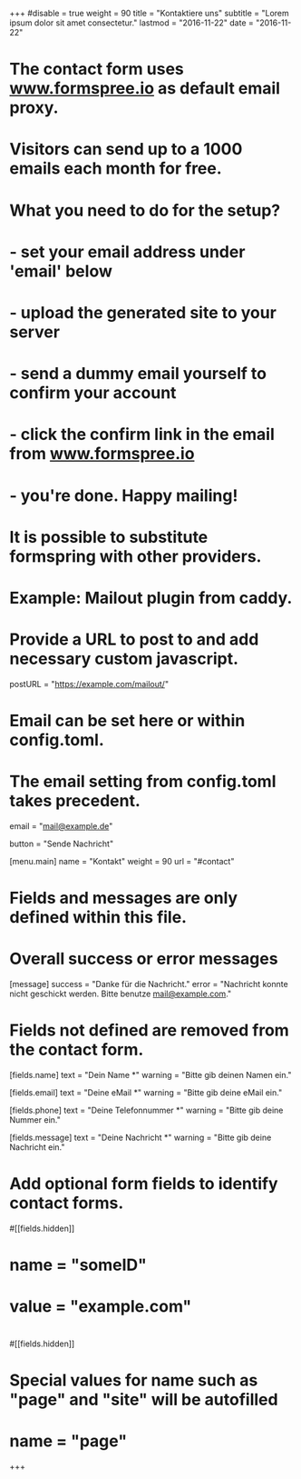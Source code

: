+++
#disable = true
weight = 90
title = "Kontaktiere uns"
subtitle  = "Lorem ipsum dolor sit amet consectetur."
lastmod = "2016-11-22"
date = "2016-11-22"

# The contact form uses www.formspree.io as default email proxy.
# Visitors can send up to a 1000 emails each month for free.
#
# What you need to do for the setup?
#
# - set your email address under 'email' below
# - upload the generated site to your server
# - send a dummy email yourself to confirm your account
# - click the confirm link in the email from www.formspree.io
# - you're done. Happy mailing!

# It is possible to substitute formspring with other providers.
# Example: Mailout plugin from caddy.
# Provide a URL to post to and add necessary custom javascript.
postURL = "https://example.com/mailout/"

# Email can be set here or within config.toml.
# The email setting from config.toml takes precedent.
email = "mail@example.de"

button = "Sende Nachricht"

[menu.main]
  name = "Kontakt"
  weight = 90
  url = "#contact"

# Fields and messages are only defined within this file.

# Overall success or error messages
[message]
  success = "Danke für die Nachricht."
  error = "Nachricht konnte nicht geschickt werden. Bitte benutze mail@example.com."

# Fields not defined are removed from the contact form.
[fields.name]
  text = "Dein Name *"
  warning = "Bitte gib deinen Namen ein."

[fields.email]
  text = "Deine eMail *"
  warning = "Bitte gib deine eMail ein."

[fields.phone]
  text = "Deine Telefonnummer *"
  warning = "Bitte gib deine Nummer ein."

[fields.message]
  text = "Deine Nachricht *"
  warning = "Bitte gib deine Nachricht ein."

# Add optional form fields to identify contact forms.
#[[fields.hidden]]
#  name = "someID"
#  value = "example.com"
#
#[[fields.hidden]]
# Special values for name such as "page" and "site" will be autofilled
#  name = "page"
+++
